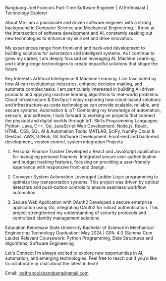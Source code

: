 Bangbang Joel Francois
Part-Time Software Engineer | AI Enthusiast | Technology Explorer

About Me
I am a passionate and driven software engineer with a strong background in Computer Science and Mechanical Engineering. I thrive at the intersection of software development and AI, constantly seeking out new technologies to enhance my skill set and drive innovation.

My experiences range from front-end and back-end development to building solutions for automation and intelligent systems. As I continue to grow my career, I am deeply focused on leveraging AI, Machine Learning, and cutting-edge technologies to create impactful solutions that shape the future.

Key Interests
Artificial Intelligence & Machine Learning: I am fascinated by how AI can revolutionize industries, enhance decision-making, and automate complex tasks. I am particularly interested in building AI-driven products and applying machine learning algorithms to real-world problems.
Cloud Infrastructure & DevOps: I enjoy exploring how cloud-based solutions and infrastructure-as-code technologies can provide scalable, reliable, and secure systems.
Automation & IoT: Combining my knowledge of automation, sensors, and software, I look forward to working on projects that connect the physical and digital worlds through IoT.
Skills
Programming Languages: Python, Java, C++, Go, JavaScript
Web Development: Node.js, React, HTML, CSS, SQL
AI & Automation Tools: MATLAB, SciPy, NumPy
Cloud & DevOps: AWS, GitHub, Git
Software Development: Front-end and back-end development, version control, system integration
Projects
1. Personal Finance Tracker
Developed a React and JavaScript application for managing personal finances. Integrated secure user authentication and budget tracking features, focusing on providing a user-friendly experience with responsive front-end design.

2. Conveyor System Automation
Leveraged Ladder Logic programming to optimize tray transportation systems. This project was driven by optical detectors and push-button controls to ensure seamless workflow automation.

3. Secure Web Application with OAuth2
Developed a secure enterprise application using Go, integrating OAuth2 for robust authentication. This project strengthened my understanding of security protocols and centralized identity management solutions.

Education
Kennesaw State University
Bachelor of Science in Mechanical Engineering Technology
Graduation: May 2024 | GPA: 4.0 (Summa Cum Laude)
Relevant Coursework: Python Programming, Data Structures and Algorithms, Software Engineering

Let's Connect
I’m always excited to explore new opportunities in AI, automation, and emerging technologies. Feel free to reach out if you’d like to collaborate or chat about the latest in tech!

Email: joelfrancoisbangbang@gmail.com



